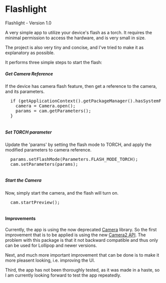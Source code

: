 # Flashlight
Flashlight - Version 1.0

<article>
A very simple app to utilize your device's flash as a torch. It requires the minimal permission to access the hardware, and is very small in size.

The project is also very tiny and concise, and I've tried to make it as explanatory as possible.

It performs three simple steps to start the flash:
  <section>
  <h5>Get Camera Reference</h5>
  If the device has camera flash feature, then get a reference to the camera, and its parameters.
  <pre>
  if (getApplicationContext().getPackageManager().hasSystemFeature(PackageManager.FEATURE_CAMERA_FLASH)) {
    camera = Camera.open();
    params = cam.getParameters();
  }
  </pre>
  </section>
  
  <section>
  <h5>Set TORCH parameter</h5>
  Update the <blackquote>'params'</blackquote> by setting the flash mode to TORCH, and apply the modified parameters to camera reference.
  <pre>
  params.setFlashMode(Parameters.FLASH_MODE_TORCH);
  cam.setParameters(params);
  </pre>
  </section>
  
  <section>
  <h5>Start the Camera</h5>
  Now, simply start the camera, and the flash will turn on.
  <pre>
  cam.startPreview();
  </pre>
  </section>
</article>

<article>
<h4>Improvements</h4>
<p>Currently, the app is using the now deprecated <a href="http://developer.android.com/reference/android/hardware/Camera.html" target="_blank">Camera</a> library. So the first improvement that is to be applied is using the new <a href="http://developer.android.com/reference/android/hardware/Camera.html" target="_blank">Camera2 API</a>. The problem with this package is that it not backward compatible and thus only can be used for Lollipop and newer versions.</p>
<p>Next, and much more important improvement that can be done is to make it more pleasent looking, i.e. improving the UI. </p>
<p>Third, the app has not been thoroughly tested, as it was made in a haste, so I am currently looking forward to test the app repeatedly.</p>
</article>
